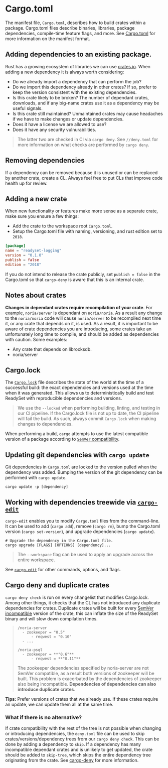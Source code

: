 # Cargo.toml

The manifest file, `Cargo.toml`, describes how to build crates within a
package. Cargo.toml files describe binaries, libraries, package dependencies,
compile-time feature flags, and more. See 
[Cargo.toml](https://doc.rust-lang.org/cargo/reference/manifest.html)
for more information on the manifest format. 

## Adding dependencies to an existing package.
Rust has a growing ecosystem of libraries we can use [crates.io](https://crates.io/).
When adding a new dependency it is always worth considering:
  * Do we already import a dependency that can perform the job?
  * Do we import this dependency already in other crates? If so, prefer to keep the version consistent
    with the existing dependencies.
  * Is this crate likely to be broken? The number of dependant crates, downloads, and
    if any big-name crates use it as a dependency may be useful signals.
  * Is this crate still maintained? Unmaintained crates may cause headaches if we have
    to make changes or update dependencies.
  * Does it have a license we are allowed to use?
  * Does it have any security vulnurabilities.

> The latter two are checked in CI via `cargo deny`. See `//deny.toml` for more
> information on what checks are performed by `cargo deny`.

## Removing dependencies
If a dependency can be removed because it is unused or can be replaced by another
crate, create a CL. Always feel free to put CLs that improve code health up for
review.

## Adding a new crate
When new functionality or features make more sense as a separate crate, make sure
you ensure a few things:
  * Add the crate to the workspace root `Cargo.toml`. 
  * Setup the Cargo.toml file with naming, versioning, and rust edition set to `2018`.

```toml
[package]
name = "readyset-logging"
version = "0.1.0"
publish = false
edition = "2018"
```

If you do not intend to release the crate publicly, set `publish = false` in the
Cargo.toml so that `cargo-deny` is aware that this is an internal crate.

<!-- TODO: Global denys to set up, etc. -->

## Notes about crates

**Changes in dependant crates require recompilation of your crate**.
For example, `noria/server` is dependant on `noria/noria`. As a result any change
to the `noria/noria` code will cause `noria/server` to be recompiled next time it,
or any crate that depends on it, is used. As a result, it is important to be aware
of crate dependencies you are introducing, some crates take an unfortunately long
time to compile, and should be added as dependencies with caution. Some examples:
  * Any crate that depends on librocksdb.
  * noria/server


## Cargo.lock 
The [`Cargo.lock`](https://doc.rust-lang.org/cargo/guide/cargo-toml-vs-cargo-lock.html) 
file describes the state of the world at the time of a successful
build: the exact dependencies and versions used at the time when it was
generated. This allows us to deterministically build and test ReadySet
with reproducible dependencies and versions.

> We use the `--locked` when performing building, linting, and testing
> in our CI pipeline. If the Cargo.lock file is not up to date, the CI
> pipeline will fail the build. As such, always commit `Cargo.lock` when
> making changes to dependencies.

When performing a build, `cargo` attempts to use the latest compatible
version of a package according to 
[`SemVer` compatibility](https://doc.rust-lang.org/cargo/reference/resolver.html#semver-compatibility).

## Updating git dependencies with `cargo update`

Git dependencies in `Cargo.toml` are locked to the version pulled when
the dependency was added. Bumping the version of the git dependency can
be performed with `cargo update`.

```
cargo update -p [dependency]
```

## Working with dependencies treewide via [`cargo-edit`](https://crates.io/crates/cargo-edit)

`cargo-edit` enables you to modify `Cargo.toml` files from the
command-line.  It can be used to add (`cargo add`), remove (`cargo rm`),
bump the Cargo.toml version (`cargo set-version`), and upgrade
dependencies (`cargo update`).

```
# Upgrade the dependency in the Cargo.toml file.
cargo upgrade [FLAGS] [OPTIONS] [dependency]...
```

> The `--workspace` flag can be used to apply an upgrade across the
> entire workspace.

See [`cargo-edit`](https://crates.io/crates/cargo-edit) for other
commands, options, and flags.

## Cargo deny and duplicate crates
`cargo deny check` is run on every changelist that modifies Cargo.lock.
Among other things, it checks that the CL has not introduced any
duplicate dependencies for crates. Duplicate crates will be built for every
[SemVer incompatible](https://doc.rust-lang.org/cargo/reference/resolver.html)
version of the crate, this can inflate the size of the ReadySet binary
and will slow down compilation times. 

> ```
> /noria-server
>   - zookeeper = "0.5"
>       - reqwest = "0.10"
>   - ...
> 
> /noria-psql
>   - zookeeper = **"0.6"**
>       - reqwest = **"0.11"**
> ```
>
> The zookeeper dependencies specified by noria-server are not SemVer
> compatible, as a result both versions of zookeeper will be built.
> This problem is exacerbated by the dependencies of zookeeper also
> being incompatible. **Dependencies of dependencies can also introduce
> duplicate crates**.

**Tips:** Prefer versions of crates that we already use. If these crates
require an update, we can update them all at the same time. 

### What if there is no alternative?
If crate compatibility with the rest of the tree is not possible when
changing or introducing dependencies, the `deny.toml` file can be used
to skip crates/versions/dependency trees from our `cargo deny check`.
This can be done by adding a dependency to `skip`. If a dependency has
many incompatible dependant crates and is unlikely to get updated, the
crate should be added to `skip-tree`, which skips the entire dependency
tree originating from the crate. See
[cargo-deny](https://embarkstudios.github.io/cargo-deny/checks/bans/cfg.html)
for more information.







